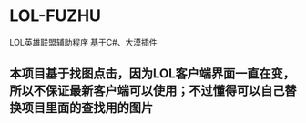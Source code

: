 # LOL-FUZHU
LOL英雄联盟辅助程序 基于C#、大漠插件

## 本项目基于找图点击，因为LOL客户端界面一直在变，所以不保证最新客户端可以使用；不过懂得可以自己替换项目里面的查找用的图片
